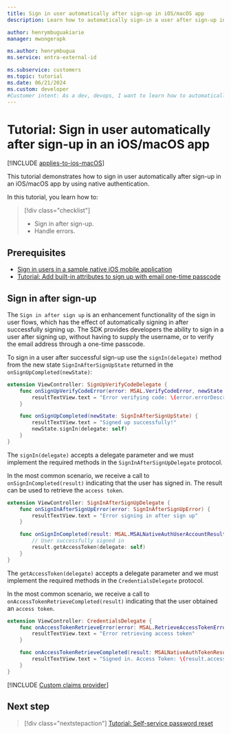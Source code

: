 ```yaml
---
title: Sign in user automatically after sign-up in iOS/macOS app
description: Learn how to automatically sign-in a user after sign-up in an iOS/macOS app by using native authentication.

author: henrymbuguakiarie
manager: mwongerapk

ms.author: henrymbugua
ms.service: entra-external-id

ms.subservice: customers
ms.topic: tutorial
ms.date: 06/21/2024
ms.custom: developer
#Customer intent: As a dev, devops, I want to learn how to automatically sign-in a user after sign-up in an iOS/macOS app by using native authentication.
---
```


# Tutorial: Sign in user automatically after sign-up in an iOS/macOS app

[!INCLUDE [applies-to-ios-macOS](../includes/applies-to-ios-macos.md)]

This tutorial demonstrates how to sign in user automatically after sign-up in an iOS/macOS app by using native authentication. 

In this tutorial, you learn how to:  

> [!div class="checklist"]
>
> - Sign in after sign-up. 
> - Handle errors. 

## Prerequisites 

- [Sign in users in a sample native iOS mobile application](how-to-run-native-authentication-sample-ios-app.md) 
- [Tutorial: Add built-in attributes to sign up with email one-time passcode](tutorial-native-authentication-ios-sign-up-with-email-one-time-passcode.md) 

## Sign in after sign-up 

The `Sign in after sign up` is an enhancement functionality of the sign in user flows, which has the effect of automatically signing in after successfully signing up. The SDK provides developers the ability to sign in a user after signing up, without having to supply the username, or to verify the email address through a one-time passcode. 

To sign in a user after successful sign-up use the `signIn(delegate)` method from the new state `SignInAfterSignUpState` returned in the `onSignUpCompleted(newState)`: 

```swift
extension ViewController: SignUpVerifyCodeDelegate {
    func onSignUpVerifyCodeError(error: MSAL.VerifyCodeError, newState: MSAL.SignUpCodeRequiredState?) {
        resultTextView.text = "Error verifying code: \(error.errorDescription ?? "no description")"
    }

    func onSignUpCompleted(newState: SignInAfterSignUpState) {
        resultTextView.text = "Signed up successfully!"
        newState.signIn(delegate: self)
    }
}
```

The `signIn(delegate)` accepts a delegate parameter and we must implement the required methods in the `SignInAfterSignUpDelegate` protocol. 

In the most common scenario, we receive a call to `onSignInCompleted(result)` indicating that the user has signed in. The result can be used to retrieve the `access token`.

```swift
extension ViewController: SignInAfterSignUpDelegate {
    func onSignInAfterSignUpError(error: SignInAfterSignUpError) {
        resultTextView.text = "Error signing in after sign up"
    }

    func onSignInCompleted(result: MSAL.MSALNativeAuthUserAccountResult) {
        // User successfully signed in
        result.getAccessToken(delegate: self)
    }
}
```

The `getAccessToken(delegate)` accepts a delegate parameter and we must implement the required methods in the `CredentialsDelegate` protocol.

In the most common scenario, we receive a call to `onAccessTokenRetrieveCompleted(result)` indicating that the user obtained an `access token`.

```swift
extension ViewController: CredentialsDelegate {
    func onAccessTokenRetrieveError(error: MSAL.RetrieveAccessTokenError) {
        resultTextView.text = "Error retrieving access token"
    }

    func onAccessTokenRetrieveCompleted(result: MSALNativeAuthTokenResult) {
        resultTextView.text = "Signed in. Access Token: \(result.accessToken)"
    }
}

```

[!INCLUDE [Custom claims provider](../customers/includes/native-auth/support-custom-claims-provider.md)]

## Next step 

> [!div class="nextstepaction"]
> [Tutorial: Self-service password reset](tutorial-native-authentication-ios-macos-self-service-password-reset.md) 
